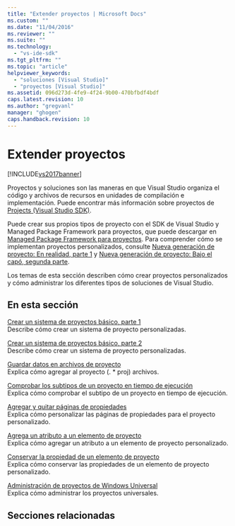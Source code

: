 ```yaml
---
title: "Extender proyectos | Microsoft Docs"
ms.custom: ""
ms.date: "11/04/2016"
ms.reviewer: ""
ms.suite: ""
ms.technology: 
  - "vs-ide-sdk"
ms.tgt_pltfrm: ""
ms.topic: "article"
helpviewer_keywords: 
  - "soluciones [Visual Studio]"
  - "proyectos [Visual Studio]"
ms.assetid: 096d273d-4fe9-4f24-9b00-470bfbdf4bdf
caps.latest.revision: 10
ms.author: "gregvanl"
manager: "ghogen"
caps.handback.revision: 10
---
```

# Extender proyectos
[!INCLUDE[vs2017banner](../code-quality/includes/vs2017banner.md)]

Proyectos y soluciones son las maneras en que Visual Studio organiza el código y archivos de recursos en unidades de compilación e implementación. Puede encontrar más información sobre proyectos de [Projects \(Visual Studio SDK\)](../extensibility/extending-projects.md).  
  
 Puede crear sus propios tipos de proyecto con el SDK de Visual Studio y Managed Package Framework para proyectos, que puede descargar en [Managed Package Framework para proyectos](http://mpfproj12.codeplex.com/). Para comprender cómo se implementan proyectos personalizados, consulte [Nueva generación de proyecto: En realidad, parte 1](../extensibility/internals/new-project-generation-under-the-hood-part-one.md) y [Nueva generación de proyecto: Bajo el capó, segunda parte](../extensibility/internals/new-project-generation-under-the-hood-part-two.md).  
  
 Los temas de esta sección describen cómo crear proyectos personalizados y cómo administrar los diferentes tipos de soluciones de Visual Studio.  
  
## En esta sección  
 [Crear un sistema de proyectos básico, parte 1](../extensibility/creating-a-basic-project-system-part-1.md)  
 Describe cómo crear un sistema de proyecto personalizadas.  
  
 [Crear un sistema de proyectos básico, parte 2](../extensibility/creating-a-basic-project-system-part-2.md)  
 Describe cómo crear un sistema de proyecto personalizadas.  
  
 [Guardar datos en archivos de proyecto](../extensibility/saving-data-in-project-files.md)  
 Explica cómo agregar al proyecto \(. \* proj\) archivos.  
  
 [Comprobar los subtipos de un proyecto en tiempo de ejecución](../extensibility/verifying-subtypes-of-a-project-at-run-time.md)  
 Explica cómo comprobar el subtipo de un proyecto en tiempo de ejecución.  
  
 [Agregar y quitar páginas de propiedades](../extensibility/adding-and-removing-property-pages.md)  
 Explica cómo personalizar las páginas de propiedades para el proyecto personalizado.  
  
 [Agrega un atributo a un elemento de proyecto](../extensibility/adding-an-attribute-to-a-project-item.md)  
 Explica cómo agregar un atributo a un elemento de proyecto personalizado.  
  
 [Conservar la propiedad de un elemento de proyecto](../extensibility/persisting-the-property-of-a-project-item.md)  
 Explica cómo conservar las propiedades de un elemento de proyecto personalizado.  
  
 [Administración de proyectos de Windows Universal](../extensibility/managing-universal-windows-projects.md)  
 Explica cómo administrar los proyectos universales.  
  
## Secciones relacionadas